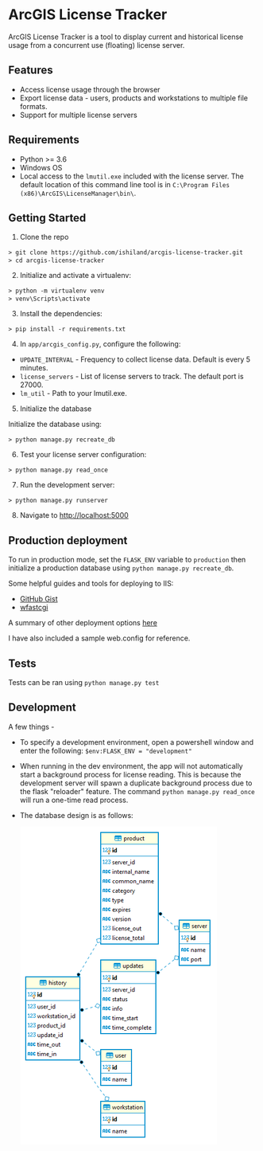 ArcGIS License Tracker
============
ArcGIS License Tracker is a tool to display current and historical license usage from a concurrent use (floating) license server.

## Features
* Access license usage through the browser
* Export license data - users, products and workstations to multiple file formats. 
* Support for multiple license servers

## Requirements
 * Python >= 3.6
 * Windows OS
 * Local access to the `lmutil.exe` included with the license server. The default location of this command line tool is in `C:\Program Files (x86)\ArcGIS\LicenseManager\bin\`.

## Getting Started

1. Clone the repo
  ```
  > git clone https://github.com/ishiland/arcgis-license-tracker.git
  > cd arcgis-license-tracker
  ```

2. Initialize and activate a virtualenv:
  ```
  > python -m virtualenv venv
  > venv\Scripts\activate
  ```

3. Install the dependencies:
  ```
  > pip install -r requirements.txt
  ```
  
4. In `app/arcgis_config.py`, configure the following:
  * `UPDATE_INTERVAL` - Frequency to collect license data. Default is every 5 minutes.
  * `license_servers` - List of license servers to track. The default port is 27000.
  * `lm_util` - Path to your lmutil.exe. 
    
5. Initialize the database

  Initialize the database using:
  ```
  > python manage.py recreate_db
  ```

6. Test your license server configuration:
  ```
  > python manage.py read_once
  ```

7. Run the development server:
  ```
  > python manage.py runserver
  ```

8. Navigate to [http://localhost:5000](http://localhost:5000)


## Production deployment
To run in production mode, set the `FLASK_ENV` variable to `production` then initialize a production database using `python manage.py recreate_db`.

Some helpful guides and tools for deploying to IIS:
 - [GitHub Gist](https://gist.github.com/bparaj/ac8dd5c35a15a7633a268e668f4d2c94)
 - [wfastcgi](https://pypi.org/project/wfastcgi/)
 
 A summary of other deployment options [here](https://flask.palletsprojects.com/en/1.1.x/deploying/)

 I have also included a sample web.config for reference. 
 
## Tests
Tests can be ran using `python manage.py test`

## Development
A few things - 
 - To specify a development environment, open a powershell window and enter the following:
   `$env:FLASK_ENV = "development"`
 - When running in the dev environment, the app will not automatically start a background process for license reading. This is because the development server will spawn a duplicate background process due to the flask "reloader" feature. The command `python manage.py read_once` will run a one-time read process.  
 - The database design is as follows:
    
   ![alt text](database.PNG "Database Diagram")